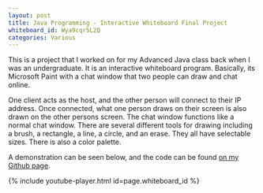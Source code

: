 ```yaml
---
layout: post
title: Java Programming - Interactive Whiteboard Final Project
whiteboard_id: Wya9cqr5L2Q
categories: Various
---
```


This is a project that I worked on for my Advanced Java class back when I was an undergraduate. It is an interactive whiteboard program. Basically, its Microsoft Paint with a chat window that two people can draw and chat online. 

One client acts as the host, and the other person will connect to their IP address. Once connected, what one person draws on their screen is also drawn on the other persons screen. The chat window functions like a normal chat window. There are several different tools for drawing including a brush, a rectangle, a line, a circle, and an erase. They all have selectable sizes. There is also a color palette.

A demonstration can be seen below, and the code can be found [on my Github page](https://github.com/DL-Thompson/WhiteBoard).



{% include youtube-player.html id=page.whiteboard_id %}
